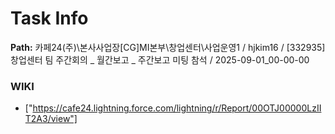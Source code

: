 # Task Info

**Path:** 카페24(주)\본사사업장\[CG]MI본부\창업센터\사업운영1 / hjkim16 / [332935] 창업센터 팀 주간회의 _ 월간보고 _ 주간보고 미팅 참석 / 2025-09-01_00-00-00

### WIKI
- ["https://cafe24.lightning.force.com/lightning/r/Report/00OTJ00000LzIIT2A3/view"]

